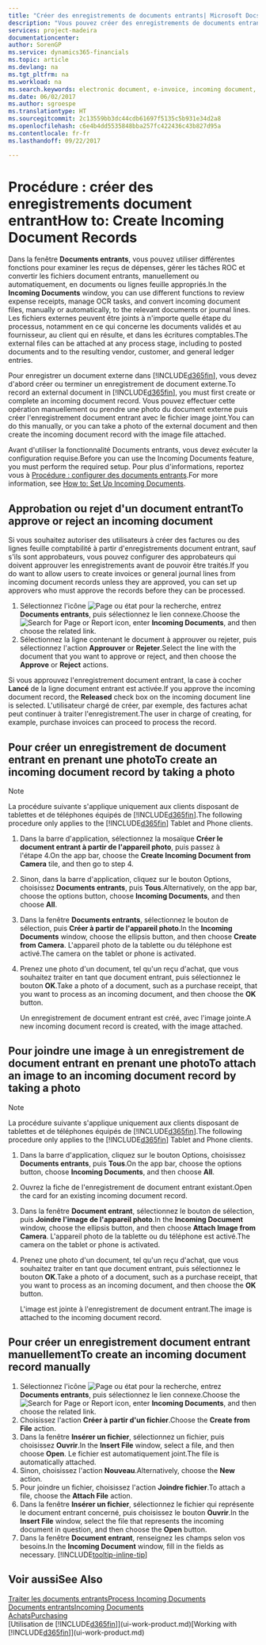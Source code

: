 ```yaml
---
title: "Créer des enregistrements de documents entrants| Microsoft Docs"
description: "Vous pouvez créer des enregistrements de documents entrants, tels que des factures électroniques, et gérer des tâches OCR, du commerce électronique, et de l'échange de documents."
services: project-madeira
documentationcenter: 
author: SorenGP
ms.service: dynamics365-financials
ms.topic: article
ms.devlang: na
ms.tgt_pltfrm: na
ms.workload: na
ms.search.keywords: electronic document, e-invoice, incoming document, OCR, ecommerce, document exchange, import invoice
ms.date: 06/02/2017
ms.author: sgroespe
ms.translationtype: HT
ms.sourcegitcommit: 2c13559bb3dc44cdb61697f5135c5b931e34d2a8
ms.openlocfilehash: c6e4b4dd5535848bba257fc422436c43b827d95a
ms.contentlocale: fr-fr
ms.lasthandoff: 09/22/2017

---
```

# <a name="how-to-create-incoming-document-records"></a><span data-ttu-id="a2674-103">Procédure : créer des enregistrements document entrant</span><span class="sxs-lookup"><span data-stu-id="a2674-103">How to: Create Incoming Document Records</span></span>
<span data-ttu-id="a2674-104">Dans la fenêtre **Documents entrants**, vous pouvez utiliser différentes fonctions pour examiner les reçus de dépenses, gérer les tâches ROC et convertir les fichiers document entrants, manuellement ou automatiquement, en documents ou lignes feuille appropriés.</span><span class="sxs-lookup"><span data-stu-id="a2674-104">In the **Incoming Documents** window, you can use different functions to review expense receipts, manage OCR tasks, and convert incoming document files, manually or automatically, to the relevant documents or journal lines.</span></span> <span data-ttu-id="a2674-105">Les fichiers externes peuvent être joints à n'importe quelle étape du processus, notamment en ce qui concerne les documents validés et au fournisseur, au client qui en résulte, et dans les écritures comptables.</span><span class="sxs-lookup"><span data-stu-id="a2674-105">The external files can be attached at any process stage, including to posted documents and to the resulting vendor, customer, and general ledger entries.</span></span>

<span data-ttu-id="a2674-106">Pour enregistrer un document externe dans [!INCLUDE[d365fin](includes/d365fin_md.md)], vous devez d'abord créer ou terminer un enregistrement de document externe.</span><span class="sxs-lookup"><span data-stu-id="a2674-106">To record an external document in [!INCLUDE[d365fin](includes/d365fin_md.md)], you must first create or complete an incoming document record.</span></span> <span data-ttu-id="a2674-107">Vous pouvez effectuer cette opération manuellement ou prendre une photo du document externe puis créer l'enregistrement document entrant avec le fichier image joint.</span><span class="sxs-lookup"><span data-stu-id="a2674-107">You can do this manually, or you can take a photo of the external document and then create the incoming document record with the image file attached.</span></span>

<span data-ttu-id="a2674-108">Avant d'utiliser la fonctionnalité Documents entrants, vous devez exécuter la configuration requise.</span><span class="sxs-lookup"><span data-stu-id="a2674-108">Before you can use the Incoming Documents feature, you must perform the required setup.</span></span> <span data-ttu-id="a2674-109">Pour plus d'informations, reportez vous à [Procédure : configurer des documents entrants](across-how-setup-income-documents.md).</span><span class="sxs-lookup"><span data-stu-id="a2674-109">For more information, see [How to: Set Up Incoming Documents](across-how-setup-income-documents.md).</span></span>

## <a name="to-approve-or-reject-an-incoming-document"></a><span data-ttu-id="a2674-110">Approbation ou rejet d'un document entrant</span><span class="sxs-lookup"><span data-stu-id="a2674-110">To approve or reject an incoming document</span></span>
<span data-ttu-id="a2674-111">Si vous souhaitez autoriser des utilisateurs à créer des factures ou des lignes feuille comptabilité à partir d'enregistrements document entrant, sauf s'ils sont approbateurs, vous pouvez configurer des approbateurs qui doivent approuver les enregistrements avant de pouvoir être traités.</span><span class="sxs-lookup"><span data-stu-id="a2674-111">If you do want to allow users to create invoices or general journal lines from incoming document records unless they are approved, you can set up approvers who must approve the records before they can be processed.</span></span>

1. <span data-ttu-id="a2674-112">Sélectionnez l'icône ![Page ou état pour la recherche](media/ui-search/search_small.png "Page ou état pour la recherche"), entrez **Documents entrants**, puis sélectionnez le lien connexe.</span><span class="sxs-lookup"><span data-stu-id="a2674-112">Choose the ![Search for Page or Report](media/ui-search/search_small.png "Search for Page or Report icon") icon, enter **Incoming Documents**, and then choose the related link.</span></span>
2. <span data-ttu-id="a2674-113">Sélectionnez la ligne contenant le document à approuver ou rejeter, puis sélectionnez l'action **Approuver** or **Rejeter**.</span><span class="sxs-lookup"><span data-stu-id="a2674-113">Select the line with the document that you want to approve or reject, and then choose the **Approve** or **Reject** actions.</span></span>

<span data-ttu-id="a2674-114">Si vous approuvez l'enregistrement document entrant, la case à cocher **Lancé** de la ligne document entrant est activée.</span><span class="sxs-lookup"><span data-stu-id="a2674-114">If you approve the incoming document record, the **Released** check box on the incoming document line is selected.</span></span> <span data-ttu-id="a2674-115">L'utilisateur chargé de créer, par exemple, des factures achat peut continuer à traiter l'enregistrement.</span><span class="sxs-lookup"><span data-stu-id="a2674-115">The user in charge of creating, for example, purchase invoices can proceed to process the record.</span></span>

## <a name="to-create-an-incoming-document-record-by-taking-a-photo"></a><span data-ttu-id="a2674-116">Pour créer un enregistrement de document entrant en prenant une photo</span><span class="sxs-lookup"><span data-stu-id="a2674-116">To create an incoming document record by taking a photo</span></span>
> [!NOTE]  
>   <span data-ttu-id="a2674-117">La procédure suivante s'applique uniquement aux clients disposant de tablettes et de téléphones équipés de [!INCLUDE[d365fin](includes/d365fin_md.md)].</span><span class="sxs-lookup"><span data-stu-id="a2674-117">The following procedure only applies to the [!INCLUDE[d365fin](includes/d365fin_md.md)] Tablet and Phone clients.</span></span>

1. <span data-ttu-id="a2674-118">Dans la barre d'application, sélectionnez la mosaïque **Créer le document entrant à partir de l'appareil photo**, puis passez à l'étape 4.</span><span class="sxs-lookup"><span data-stu-id="a2674-118">On the app bar, choose the **Create Incoming Document from Camera** tile, and then go to step 4.</span></span>
2. <span data-ttu-id="a2674-119">Sinon, dans la barre d'application, cliquez sur le bouton Options, choisissez **Documents entrants**, puis **Tous**.</span><span class="sxs-lookup"><span data-stu-id="a2674-119">Alternatively, on the app bar, choose the options button, choose **Incoming Documents**, and then choose **All**.</span></span>
3. <span data-ttu-id="a2674-120">Dans la fenêtre **Documents entrants**, sélectionnez le bouton de sélection, puis **Créer à partir de l'appareil photo**.</span><span class="sxs-lookup"><span data-stu-id="a2674-120">In the **Incoming Documents** window, choose the ellipsis button, and then choose **Create from Camera**.</span></span> <span data-ttu-id="a2674-121">L'appareil photo de la tablette ou du téléphone est activé.</span><span class="sxs-lookup"><span data-stu-id="a2674-121">The camera on the tablet or phone is activated.</span></span>
4. <span data-ttu-id="a2674-122">Prenez une photo d'un document, tel qu'un reçu d'achat, que vous souhaitez traiter en tant que document entrant, puis sélectionnez le bouton **OK**.</span><span class="sxs-lookup"><span data-stu-id="a2674-122">Take a photo of a document, such as a purchase receipt, that you want to process as an incoming document, and then choose the **OK** button.</span></span>

    <span data-ttu-id="a2674-123">Un enregistrement de document entrant est créé, avec l'image jointe.</span><span class="sxs-lookup"><span data-stu-id="a2674-123">A new incoming document record is created, with the image attached.</span></span>

## <a name="to-attach-an-image-to-an-incoming-document-record-by-taking-a-photo"></a><span data-ttu-id="a2674-124">Pour joindre une image à un enregistrement de document entrant en prenant une photo</span><span class="sxs-lookup"><span data-stu-id="a2674-124">To attach an image to an incoming document record by taking a photo</span></span>
> [!NOTE]  
>   <span data-ttu-id="a2674-125">La procédure suivante s'applique uniquement aux clients disposant de tablettes et de téléphones équipés de [!INCLUDE[d365fin](includes/d365fin_md.md)].</span><span class="sxs-lookup"><span data-stu-id="a2674-125">The following procedure only applies to the [!INCLUDE[d365fin](includes/d365fin_md.md)] Tablet and Phone clients.</span></span>

1. <span data-ttu-id="a2674-126">Dans la barre d'application, cliquez sur le bouton Options, choisissez **Documents entrants**, puis **Tous**.</span><span class="sxs-lookup"><span data-stu-id="a2674-126">On the app bar, choose the options button, choose **Incoming Documents**, and then choose **All**.</span></span>
2. <span data-ttu-id="a2674-127">Ouvrez la fiche de l'enregistrement de document entrant existant.</span><span class="sxs-lookup"><span data-stu-id="a2674-127">Open the card for an existing incoming document record.</span></span>
3. <span data-ttu-id="a2674-128">Dans la fenêtre **Document entrant**, sélectionnez le bouton de sélection, puis **Joindre l'image de l'appareil photo**.</span><span class="sxs-lookup"><span data-stu-id="a2674-128">In the **Incoming Document** window, choose the ellipsis button, and then choose **Attach Image from Camera**.</span></span> <span data-ttu-id="a2674-129">L'appareil photo de la tablette ou du téléphone est activé.</span><span class="sxs-lookup"><span data-stu-id="a2674-129">The camera on the tablet or phone is activated.</span></span>
4. <span data-ttu-id="a2674-130">Prenez une photo d'un document, tel qu'un reçu d'achat, que vous souhaitez traiter en tant que document entrant, puis sélectionnez le bouton **OK**.</span><span class="sxs-lookup"><span data-stu-id="a2674-130">Take a photo of a document, such as a purchase receipt, that you want to process as an incoming document, and then choose the **OK** button.</span></span>

    <span data-ttu-id="a2674-131">L'image est jointe à l'enregistrement de document entrant.</span><span class="sxs-lookup"><span data-stu-id="a2674-131">The image is attached to the incoming document record.</span></span>

## <a name="to-create-an-incoming-document-record-manually"></a><span data-ttu-id="a2674-132">Pour créer un enregistrement document entrant manuellement</span><span class="sxs-lookup"><span data-stu-id="a2674-132">To create an incoming document record manually</span></span>
1. <span data-ttu-id="a2674-133">Sélectionnez l'icône ![Page ou état pour la recherche](media/ui-search/search_small.png "Page ou état pour la recherche"), entrez **Documents entrants**, puis sélectionnez le lien connexe.</span><span class="sxs-lookup"><span data-stu-id="a2674-133">Choose the ![Search for Page or Report](media/ui-search/search_small.png "Search for Page or Report icon") icon, enter **Incoming Documents**, and then choose the related link.</span></span>
2. <span data-ttu-id="a2674-134">Choisissez l'action **Créer à partir d'un fichier**.</span><span class="sxs-lookup"><span data-stu-id="a2674-134">Choose the **Create from File** action.</span></span>  
3. <span data-ttu-id="a2674-135">Dans la fenêtre **Insérer un fichier**, sélectionnez un fichier, puis choisissez **Ouvrir**.</span><span class="sxs-lookup"><span data-stu-id="a2674-135">In the **Insert File** window, select a file, and then choose **Open**.</span></span> <span data-ttu-id="a2674-136">Le fichier est automatiquement joint.</span><span class="sxs-lookup"><span data-stu-id="a2674-136">The file is automatically attached.</span></span>
4. <span data-ttu-id="a2674-137">Sinon, choisissez l'action **Nouveau**.</span><span class="sxs-lookup"><span data-stu-id="a2674-137">Alternatively, choose the **New** action.</span></span>
5. <span data-ttu-id="a2674-138">Pour joindre un fichier, choisissez l'action **Joindre fichier**.</span><span class="sxs-lookup"><span data-stu-id="a2674-138">To attach a file, choose the **Attach File** action.</span></span>
6. <span data-ttu-id="a2674-139">Dans la fenêtre **Insérer un fichier**, sélectionnez le fichier qui représente le document entrant concerné, puis choisissez le bouton **Ouvrir**.</span><span class="sxs-lookup"><span data-stu-id="a2674-139">In the **Insert File** window, select the file that represents the incoming document in question, and then choose the **Open** button.</span></span>
7. <span data-ttu-id="a2674-140">Dans la fenêtre **Document entrant**, renseignez les champs selon vos besoins.</span><span class="sxs-lookup"><span data-stu-id="a2674-140">In the **Incoming Document** window, fill in the fields as necessary.</span></span> [!INCLUDE[tooltip-inline-tip](includes/tooltip-inline-tip_md.md)]

## <a name="see-also"></a><span data-ttu-id="a2674-141">Voir aussi</span><span class="sxs-lookup"><span data-stu-id="a2674-141">See Also</span></span>
[<span data-ttu-id="a2674-142">Traiter les documents entrants</span><span class="sxs-lookup"><span data-stu-id="a2674-142">Process Incoming Documents</span></span>](across-process-income-documents.md)  
[<span data-ttu-id="a2674-143">Documents entrants</span><span class="sxs-lookup"><span data-stu-id="a2674-143">Incoming Documents</span></span>](across-income-documents.md)  
[<span data-ttu-id="a2674-144">Achats</span><span class="sxs-lookup"><span data-stu-id="a2674-144">Purchasing</span></span>](purchasing-manage-purchasing.md)  
<span data-ttu-id="a2674-145">[Utilisation de [!INCLUDE[d365fin](includes/d365fin_md.md)]](ui-work-product.md)</span><span class="sxs-lookup"><span data-stu-id="a2674-145">[Working with [!INCLUDE[d365fin](includes/d365fin_md.md)]](ui-work-product.md)</span></span>


